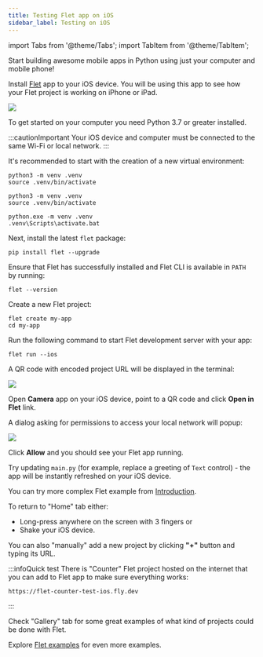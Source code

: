 ```yaml
---
title: Testing Flet app on iOS
sidebar_label: Testing on iOS
---
```


import Tabs from '@theme/Tabs';
import TabItem from '@theme/TabItem';

Start building awesome mobile apps in Python using just your computer and mobile phone!

Install [Flet](https://apps.apple.com/app/flet/id1624979699) app to your iOS device. You will be using this app to see how your Flet project is working on iPhone or iPad.

<a href="https://apps.apple.com/app/flet/id1624979699" target="_blank"><img src="/img/docs/getting-started/testing-on-ios/qr-code.jpg" className="screenshot-30" /></a>

To get started on your computer you need Python 3.7 or greater installed.

:::cautionImportant
Your iOS device and computer must be connected to the same Wi-Fi or local network.
:::

It's recommended to start with the creation of a new virtual environment:

<Tabs groupId="language">
  <TabItem value="macOS" label="macOS" default>

```
python3 -m venv .venv
source .venv/bin/activate
```

  </TabItem>
  <TabItem value="Linux" label="Linux">

```
python3 -m venv .venv
source .venv/bin/activate
```

  </TabItem>
  <TabItem value="Windows" label="Windows">

```
python.exe -m venv .venv
.venv\Scripts\activate.bat
```

  </TabItem>
</Tabs>

Next, install the latest `flet` package:

```
pip install flet --upgrade
```

Ensure that Flet has successfully installed and Flet CLI is available in `PATH` by running:

```
flet --version
```

Create a new Flet project:

```
flet create my-app
cd my-app
```

Run the following command to start Flet development server with your app:

```
flet run --ios
```

A QR code with encoded project URL will be displayed in the terminal:

<img src="/img/docs/getting-started/testing-on-ios/app-qr-code.png" className="screenshot-30 screenshot-rounded" />

Open **Camera** app on your iOS device, point to a QR code and click **Open in Flet** link.

A dialog asking for permissions to access your local network will popup:

<img src="/img/docs/getting-started/testing-on-ios/flet-local-network.png" className="screenshot-30 screenshot-rounded" />

Click **Allow** and you should see your Flet app running.

Try updating `main.py` (for example, replace a greeting of `Text` control) - the app will be instantly refreshed on your iOS device.

You can try more complex Flet example from [Introduction](/docs/#flet-app-example).

To return to "Home" tab either:
- Long-press anywhere on the screen with 3 fingers or
- Shake your iOS device.

You can also "manually" add a new project by clicking **"+"** button and typing its URL.

:::infoQuick test
There is "Counter" Flet project hosted on the internet that you can add to Flet app to make sure everything works:

```
https://flet-counter-test-ios.fly.dev
```
:::

Check "Gallery" tab for some great examples of what kind of projects could be done with Flet.

Explore [Flet examples](https://github.com/flet-dev/examples/tree/main/python) for even more examples.